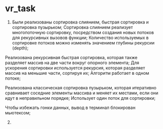 # vr_task

1. Были реализованы сортировка слиянием, быстрая сортировка и сортировка пузырьком;
Сортировка слиянием реализует многопоточную сортировку, посредством создания новых потоков для рекурсивных вызовов функции;
Количество используемых в сортировке потоков можно изменять значением глубины рекурсии (depth);

Реализована рекурсивная быстрая сортировка, которая также разделяет массив на две части вокруг опорного элемента;
Для ускорения сортировки используется рекурсия, которая разделяет массив на меньшие части, сортируя их;
Алгоритм работает в одном потоке;

Реализована классическая сортировка пузырьком, которая итеративно сравнивает соседние элементы массива и меняет их местами, если они идут в неправильном порядке;
Использует один поток для сортировки;

Чтобы избежать гонки данных, вывод в терминал блокирован мьютексом;

2. 